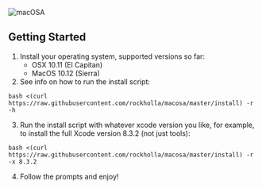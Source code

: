 ![macOSA](https://s3-us-west-2.amazonaws.com/org.rockholla.macosa/macosa-300.png)

## Getting Started

1. Install your operating system, supported versions so far:
    * OSX 10.11 (El Capitan)
    * MacOS 10.12 (Sierra)
2. See info on how to run the install script:
```
bash <(curl https://raw.githubusercontent.com/rockholla/macosa/master/install) -r -h
```
3. Run the install script with whatever xcode version you like, for example, to install the full Xcode version 8.3.2 (not just tools):
```
bash <(curl https://raw.githubusercontent.com/rockholla/macosa/master/install) -r -x 8.3.2
```
4. Follow the prompts and enjoy!